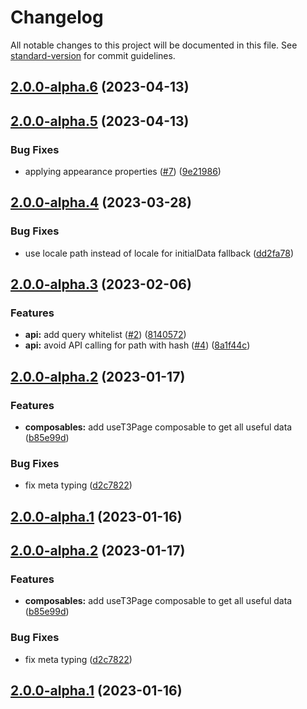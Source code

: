 # Changelog

All notable changes to this project will be documented in this file. See [standard-version](https://github.com/conventional-changelog/standard-version) for commit guidelines.

## [2.0.0-alpha.6](https://git.macopedia.pl:59184/t3headless/nuxt-typo3/compare/v2.0.0-alpha.5...v2.0.0-alpha.6) (2023-04-13)

## [2.0.0-alpha.5](https://git.macopedia.pl:59184/t3headless/nuxt-typo3/compare/v2.0.0-alpha.4...v2.0.0-alpha.5) (2023-04-13)


### Bug Fixes

* applying appearance properties ([#7](https://git.macopedia.pl:59184/t3headless/nuxt-typo3/issues/7)) ([9e21986](https://git.macopedia.pl:59184/t3headless/nuxt-typo3/commit/9e219861ef8da86943d95976271ba57047493aeb))

## [2.0.0-alpha.4](https://git.macopedia.pl:59184/t3headless/nuxt-typo3/compare/v2.0.0-alpha.3...v2.0.0-alpha.4) (2023-03-28)


### Bug Fixes

* use locale path instead of locale for initialData fallback ([dd2fa78](https://git.macopedia.pl:59184/t3headless/nuxt-typo3/commit/dd2fa7826435c932001460304c88e570d1ef7b18))

## [2.0.0-alpha.3](https://git.macopedia.pl:59184/t3headless/nuxt-typo3/compare/v2.0.0-alpha.2...v2.0.0-alpha.3) (2023-02-06)


### Features

* **api:** add query whitelist ([#2](https://git.macopedia.pl:59184/t3headless/nuxt-typo3/issues/2)) ([8140572](https://git.macopedia.pl:59184/t3headless/nuxt-typo3/commit/81405722d476133b40720b37acd67aa9ef665e3f))
* **api:** avoid API calling for path with hash ([#4](https://git.macopedia.pl:59184/t3headless/nuxt-typo3/issues/4)) ([8a1f44c](https://git.macopedia.pl:59184/t3headless/nuxt-typo3/commit/8a1f44cedee0470061fb29d006c130a63d995be6))

## [2.0.0-alpha.2](https://git.macopedia.pl:59184/t3headless/nuxt-typo3/compare/v2.0.0-alpha.1...v2.0.0-alpha.2) (2023-01-17)


### Features

* **composables:** add useT3Page composable to get all useful data ([b85e99d](https://git.macopedia.pl:59184/t3headless/nuxt-typo3/commit/b85e99d74df5cb9a95180ee0f286b5dfcb7ef1a3))


### Bug Fixes

* fix meta typing ([d2c7822](https://git.macopedia.pl:59184/t3headless/nuxt-typo3/commit/d2c7822e77a07a678c883c2a94b639eda050b6f7))

## [2.0.0-alpha.1](https://git.macopedia.pl:59184/t3headless/nuxt-typo3/compare/v0.0.0...v2.0.0-alpha.1) (2023-01-16)

## [2.0.0-alpha.2](https://git.macopedia.pl:59184/t3headless/nuxt-typo3/compare/v2.0.0-alpha.1...v2.0.0-alpha.2) (2023-01-17)


### Features

* **composables:** add useT3Page composable to get all useful data ([b85e99d](https://git.macopedia.pl:59184/t3headless/nuxt-typo3/commit/b85e99d74df5cb9a95180ee0f286b5dfcb7ef1a3))


### Bug Fixes

* fix meta typing ([d2c7822](https://git.macopedia.pl:59184/t3headless/nuxt-typo3/commit/d2c7822e77a07a678c883c2a94b639eda050b6f7))

## [2.0.0-alpha.1](https://git.macopedia.pl:59184/t3headless/nuxt-typo3/compare/v0.0.0...v2.0.0-alpha.1) (2023-01-16)
